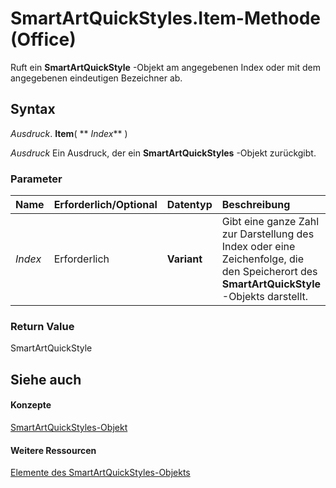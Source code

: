 
# SmartArtQuickStyles.Item-Methode (Office)

Ruft ein  **SmartArtQuickStyle** -Objekt am angegebenen Index oder mit dem angegebenen eindeutigen Bezeichner ab.


## Syntax

 _Ausdruck_. **Item**( ** _Index_** )

 _Ausdruck_ Ein Ausdruck, der ein **SmartArtQuickStyles** -Objekt zurückgibt.


### Parameter



|**Name**|**Erforderlich/Optional**|**Datentyp**|**Beschreibung**|
|:-----|:-----|:-----|:-----|
| _Index_|Erforderlich|**Variant**|Gibt eine ganze Zahl zur Darstellung des Index oder eine Zeichenfolge, die den Speicherort des  **SmartArtQuickStyle** -Objekts darstellt.|

### Return Value

SmartArtQuickStyle


## Siehe auch


#### Konzepte


[SmartArtQuickStyles-Objekt](d488ac12-160b-c518-2b56-cc0a3a45c6b7.md)
#### Weitere Ressourcen


[Elemente des SmartArtQuickStyles-Objekts](http://msdn.microsoft.com/library/ba7c9174-4f17-c144-f115-3b46991bc74c%28Office.15%29.aspx)